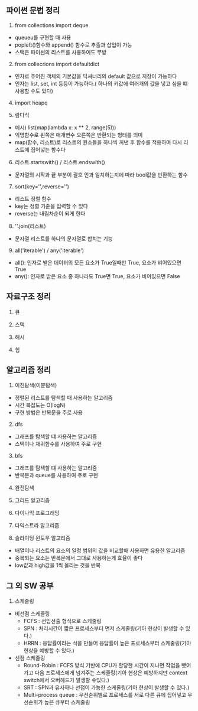 ## 파이썬 문법 정리
1. from collections import deque
- queueu를 구현할 때 사용
- popleft()함수와 append() 함수로 추출과 삽입이 가능
- 스택은 파이썬의 리스트를 사용하여도 무방

2. from collecrions import defaultdict
- 인자로 주어진 객체의 기본값을 딕셔너리의 default 값으로 저장이 가능하다
- 인자는 list, set, int 등등이 가능하다.( 하나의 키값에 여러개의 값을 넣고 싶을 떄 사용할 수도 있다)

4. import heapq


5. 람다식
- 예시) list(map(lambda x: x ** 2, range(5)))
- 익명함수로 왼쪽은 매개변수 오른쪽은 반환되는 형태를 의미
- map(함수, 리스트)로 리스트의 원소들을 하나씩 꺼낸 후 함수를 적용하여 다시 리스트에 집어넣는 함수다

6. 리스트.startswith() / 리스트.endswith()
- 문자열의 시작과 끝 부분이 괄호 안과 일치하는지에 따라 bool값을 반환하는 함수

7. sort(key='',reverse='')
- 리스트 정렬 함수
- key는 정렬 기준을 입력할 수 있다
- reverse는 내림차순이 되게 한다

8. ''.join(리스트)
- 문자열 리스트를 하나의 문자열로 합치는 기능

9. all('iterable') / any('iterable')
- all(): 인자로 받은 데이터의 모든 요소가 True일때만 True, 요소가 비어있으면 True
- any(): 인자로 받은 요소 중 하나라도 True면 True, 요소가 비어있으면 False


## 자료구조 정리
1. 큐

2. 스택

3. 해시

4. 힙

## 알고리즘 정리
1. 이진탐색(이분탐색)
- 정렬된 리스트를 탐색할 때 사용하는 알고리즘
- 시간 복잡도는 O(logN)
- 구현 방법은 반복문을 주로 사용

2. dfs
- 그래프를 탐색할 떄 사용하는 알고리즘
- 스택이나 재귀함수를 사용하여 주로 구현

3. bfs
- 그래프를 탐색할 떄 사용하는 알고리즘
- 반복문과 queue를 사용하여 주로 구현

4. 완전탐색

5. 그리드 알고리즘

6. 다이나믹 프로그래밍

7. 다익스트라 알고리즘

8. 슬라이딩 윈도우 알고리즘
- 배열이나 리스트의 요소의 일정 범위의 값을 비교할때 사용하면 유용한 알고리즘
- 중복되는 요소는 반복문에서 그대로 사용하는게 효율이 좋다
- low값과 high값을 1씩 올리는 것을 반복

## 그 외 SW 공부
1. 스케줄링
 - 비선점 스케줄링
    - FCFS : 선입선출 형식으로 스케줄링
    - SPN : 처리시간이 짧은 프로세스부터 먼저 스케줄링(기아 현상이 발생할 수 있다.)
    - HRRN : 응답률이라는 식을 만들어 응답률이 높은 프로세스부터 스케줄링(기아현상을 예방할 수 있다.)
 - 선점 스케줄링
    - Round-Robin : FCFS 방식 기반에 CPU가 할당한 시간이 지나면 작업을 뺏어가고 다음 프로세스에게 넘겨주는 스케줄링(기아 현상은 예방하지만 context switch에서 오버헤드가 발생할 수있다.)
    - SRT : SPN과 유사하나 선점이 가능한 스케줄링(기아 현상이 발생할 수 있다.)
    - Multi-process queue : 우선순위별로 프로세스를 서로 다른 큐에 집어넣고 우선순위가 높은 큐부터 스케줄링

